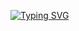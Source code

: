 [![Typing SVG](https://readme-typing-svg.demolab.com?font=Fira+Code&pause=1000&color=F71828&width=435&lines=I+am+learning+Algorithms.;+%E8%80%83%E7%A0%94%F0%9F%8E%BE%F0%9F%8E%B1%F0%9F%8E%A7%F0%9F%A7%91%E2%80%8D%F0%9F%92%BB)](https://git.io/typing-svg)
